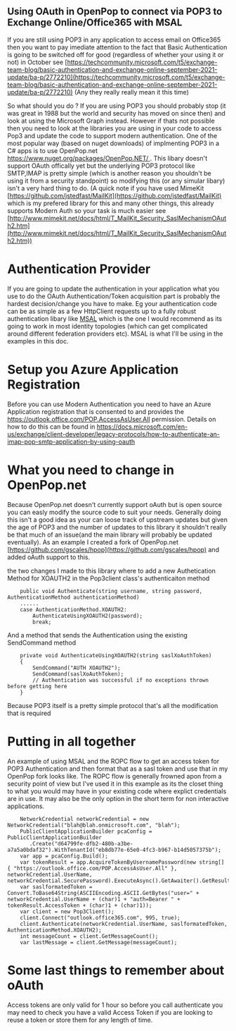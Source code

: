 ## Using OAuth in OpenPop to connect via POP3 to Exchange Online/Office365 with MSAL ##

If you are still using POP3 in any application to access email on Office365 then you want to pay imediate attention to the fact that Basic Authentication is going to be switched off for good (regardless of whether your using it or not) in October see [https://techcommunity.microsoft.com/t5/exchange-team-blog/basic-authentication-and-exchange-online-september-2021-update/ba-p/2772210](https://techcommunity.microsoft.com/t5/exchange-team-blog/basic-authentication-and-exchange-online-september-2021-update/ba-p/2772210) (Any they really really mean it this time)

So what should you do ? If you are using POP3 you should probably stop (it was great in 1988 but the world and security has moved on since then) and look at using the Microsoft Graph instead. However if thats not possible then you need to look at the libraries you are using in your code to access Pop3 and update the code to support modern authentication. One of the most popular way (based on nuget downloads) of implmenting POP3 in a C# apps is to use OpenPop.net [https://www.nuget.org/packages/OpenPop.NET/ ](https://www.nuget.org/packages/OpenPop.NET/). This libary doesn't support OAuth offically yet but the underlying POP3 protocol like SMTP,IMAP is pretty simple (which is another reason you shouldn't be using it from a security standpoint) so modifying this (or any simular libary) isn't a very hard thing to do. (A quick note if you have used MimeKit [https://github.com/jstedfast/MailKit](https://github.com/jstedfast/MailKit) which is my prefered library for this and many other things, this already supports Modern Auth so your task is much easier see [http://www.mimekit.net/docs/html/T_MailKit_Security_SaslMechanismOAuth2.htm](http://www.mimekit.net/docs/html/T_MailKit_Security_SaslMechanismOAuth2.htm))

# Authentication Provider  #

If you are going to update the authentication in your application what you use to do the OAuth Authentication/Token acquisition part is probably the hardest decision/change you have to make. Eg your authentication code can be as simple as a few HttpClient requests up to a fully robust authentication libary like [MSAL](https://docs.microsoft.com/en-us/azure/active-directory/develop/msal-overview) which is the one I would recommend as its going to work in most identity topologies (which can get complicated around different federation providers etc). MSAL is what I'll be using in the examples in this doc.

# Setup you Azure Application Registration #

Before you can use Modern Authentication you need to have an Azure Application registration that is consented to and provides the https://outlook.office.com/POP.AccessAsUser.All permission. Details on how to do this can be found in https://docs.microsoft.com/en-us/exchange/client-developer/legacy-protocols/how-to-authenticate-an-imap-pop-smtp-application-by-using-oauth 

# What you need to change in OpenPop.net   #

Because OpenPop.net doesn't currently support oAuth but is open source you can easly modify the source code to suit your needs. Generally doing this isn't a good idea as your can loose track of upstream updates but given the age of POP3 and the number of updates to this library it shouldn't really be that much of an issue(and the main library will probably be updated eventually). As an example I created a fork of OpenPop.net [https://github.com/gscales/hpop](https://github.com/gscales/hpop) and added oAuth support to this.

the two changes I made to this library where to add a new Authetication Method for XOAUTH2 in the Pop3client class's authenticaiton method

    	public void Authenticate(string username, string password, AuthenticationMethod authenticationMethod)
		......
		case AuthenticationMethod.XOAUTH2:
			AuthenticateUsingXOAUTH2(password);
			break;
And a method that sends the Authentication using the existing SendCommand method

    	private void AuthenticateUsingXOAUTH2(string saslXoAuthToken)
		{
			SendCommand("AUTH XOAUTH2");
			SendCommand(saslXoAuthToken);
			// Authentication was successful if no exceptions thrown before getting here
		}

Because POP3 itself is a pretty simple protocol that's all the modification that is required

# Putting in all together #

An example of using MSAL and the ROPC flow to get an access token for POP3 Authentication and then format that as a sasl token and use that in my OpenPop fork looks like. The ROPC flow is generally frowned apon from a security point of view but I've used it in this example as its the closet thing to what you would may have in your existing code where explict credentials are in use. It may also be the only option in the short term for non interactive applications.



        NetworkCredential networkCredential = new NetworkCredential("blah@blah.onmicrosoft.com", "blah");
        PublicClientApplicationBuilder pcaConfig = PublicClientApplicationBuilder
           .Create("d64799fe-dfb2-480b-a3be-a7a5a0bdaf32").WithTenantId("eb8db77e-65e0-4fc3-b967-b14d5057375b");
        var app = pcaConfig.Build();
        var tokenResult = app.AcquireTokenByUsernamePassword(new string[] { "https://outlook.office.com/POP.AccessAsUser.All" }, networkCredential.UserName, networkCredential.SecurePassword).ExecuteAsync().GetAwaiter().GetResult();
        var saslformatedToken = Convert.ToBase64String(ASCIIEncoding.ASCII.GetBytes("user=" + networkCredential.UserName + (char)1 + "auth=Bearer " + tokenResult.AccessToken + (char)1 + (char)1));
        var client = new Pop3Client();
        client.Connect("outlook.office365.com", 995, true);
        client.Authenticate(networkCredential.UserName, saslformatedToken, AuthenticationMethod.XOAUTH2);
        int messageCount = client.GetMessageCount();
        var lastMessage = client.GetMessage(messageCount);            
      
# Some last things to remember about oAuth #

Access tokens are only valid for 1 hour so before you call authenticate you may need to check you have a valid Access Token if you are looking to reuse a token or store them for any length of time.
